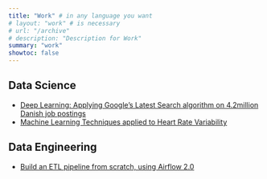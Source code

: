 ```yaml
---
title: "Work" # in any language you want
# layout: "work" # is necessary
# url: "/archive"
# description: "Description for Work"
summary: "work"
showtoc: false
---
```


## Data Science

- [Deep Learning: Applying Google’s Latest Search algorithm on 4.2million Danish
  job postings](/posts/deep-learning-applying-googles-latest-search-algorithm-on-4-2million-danish-job-postings/)
- [Machine Learning Techniques applied to Heart
  Rate Variability](/posts/machine-learning-heart-rate/)

## Data Engineering

- [Build an ETL pipeline from scratch, using Airflow 2.0](/posts/etl-series/)
